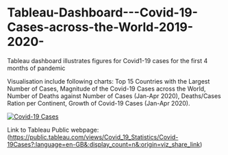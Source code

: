# Tableau-Dashboard---Covid-19-Cases-across-the-World-2019-2020-
Tableau dashboard illustrates figures for Covid1-19 cases for the first 4 months of pandemic

Visualisation include following charts:
Top 15 Countries with the Largest Number of Cases,
Magnitude of the Covid-19 Cases across the World,
Number of Deaths against Number of Cases (Jan-Apr 2020),
Deaths/Cases Ration per Continent,
Growth of Covid-19 Cases (Jan-Apr 2020).

<div class='tableauPlaceholder' id='viz1696516248187' style='position: relative'><noscript><a href='#'><img alt='Covid-19 Cases ' src='https:&#47;&#47;public.tableau.com&#47;static&#47;images&#47;Co&#47;Covid_19_Statistics&#47;Covid-19Cases&#47;1_rss.png' style='border: none' /></a></noscript><object class='tableauViz'  style='display:none;'><param name='host_url' value='https%3A%2F%2Fpublic.tableau.com%2F' /> <param name='embed_code_version' value='3' /> <param name='site_root' value='' /><param name='name' value='Covid_19_Statistics&#47;Covid-19Cases' /><param name='tabs' value='no' /><param name='toolbar' value='yes' /><param name='static_image' value='https:&#47;&#47;public.tableau.com&#47;static&#47;images&#47;Co&#47;Covid_19_Statistics&#47;Covid-19Cases&#47;1.png' /> <param name='animate_transition' value='yes' /><param name='display_static_image' value='yes' /><param name='display_spinner' value='yes' /><param name='display_overlay' value='yes' /><param name='display_count' value='yes' /><param name='language' value='en-GB' /></object></div>

Link to Tableau Public webpage: (https://public.tableau.com/views/Covid_19_Statistics/Covid-19Cases?:language=en-GB&:display_count=n&:origin=viz_share_link)
